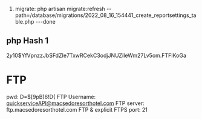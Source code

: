 1) migrate:   php artisan migrate:refresh --path=/database/migrations/2022_08_16_154441_create_reportsettings_table.php   ---done




## php Hash 1
$2y$10$YfVpnzzJbSFdZIe7TxwRCekC3odjJNUZiIeWm27Lv5om.FTFIKoGa

# FTP
pwd: D=$[9pB)6!D{
FTP Username: quickserviceAPI@macsedoresorthotel.com
FTP server: ftp.macsedoresorthotel.com
FTP & explicit FTPS port:  21   
